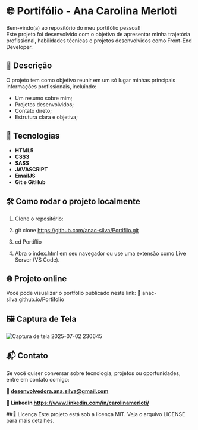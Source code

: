 # 🌐 Portifólio - Ana Carolina Merloti

Bem-vindo(a) ao repositório do meu portifólio pessoal!  
Este projeto foi desenvolvido com o objetivo de apresentar minha trajetória profissional, habilidades técnicas e projetos desenvolvidos como Front-End Developer.

## 📌 Descrição

O projeto tem como objetivo reunir em um só lugar minhas principais informações profissionais, incluindo:

- Um resumo sobre mim;
- Projetos desenvolvidos;
- Contato direto;
- Estrutura clara e objetiva;

## 🚀 Tecnologias

- **HTML5**
- **CSS3**
- **SASS**
- **JAVASCRIPT**
- **EmailJS**
- **Git e GitHub**

## 🛠️ Como rodar o projeto localmente

1. Clone o repositório:

2. git clone https://github.com/anac-silva/Portiflio.git

3. cd Portiflio

4. Abra o index.html em seu navegador ou use uma extensão como Live Server (VS Code).

## 🌐 Projeto online
Você pode visualizar o portfólio publicado neste link:
🔗 anac-silva.github.io/Portifolio

## 🖼️ Captura de Tela
![Captura de tela 2025-07-02 230645](https://github.com/user-attachments/assets/74825788-f111-445f-bfb3-a9f86ee2f525)

## 📬 Contato
Se você quiser conversar sobre tecnologia, projetos ou oportunidades, entre em contato comigo:

**📧 desenvolvedora.ana.silva@gmail.com**

**💼 LinkedIn https://www.linkedin.com/in/carolinamerloti/**

##📝 Licença
Este projeto está sob a licença MIT. Veja o arquivo LICENSE para mais detalhes.
